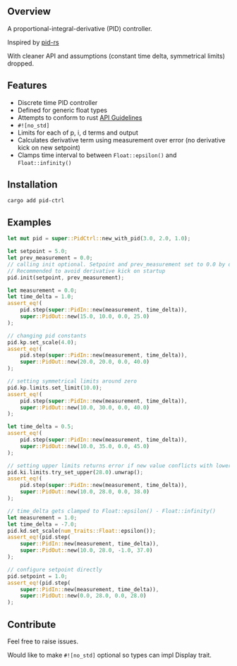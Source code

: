 ## Overview
A proportional-integral-derivative (PID) controller.

Inspired by [pid-rs](https://github.com/braincore/pid-rs) 

With cleaner API and assumptions (constant time delta, symmetrical limits) dropped.

## Features
* Discrete time PID controller
* Defined for generic float types
* Attempts to conform to rust [API Guidelines](https://rust-lang.github.io/api-guidelines/about.html)
* ```#![no_std]```
* Limits for each of p, i, d terms and output
* Calculates derivative term using measurement over error (no derivative kick on new setpoint)
* Clamps time interval to between ```Float::epsilon()``` and ```Float::infinity()```

## Installation
```cargo add pid-ctrl```

## Examples
```rust
let mut pid = super::PidCtrl::new_with_pid(3.0, 2.0, 1.0);

let setpoint = 5.0;
let prev_measurement = 0.0;
// calling init optional. Setpoint and prev_measurement set to 0.0 by default.
// Recommended to avoid derivative kick on startup
pid.init(setpoint, prev_measurement);

let measurement = 0.0;
let time_delta = 1.0;
assert_eq!(
    pid.step(super::PidIn::new(measurement, time_delta)), 
    super::PidOut::new(15.0, 10.0, 0.0, 25.0)
);

// changing pid constants
pid.kp.set_scale(4.0);
assert_eq!(
    pid.step(super::PidIn::new(measurement, time_delta)), 
    super::PidOut::new(20.0, 20.0, 0.0, 40.0)
);

// setting symmetrical limits around zero
pid.kp.limits.set_limit(10.0);
assert_eq!(
    pid.step(super::PidIn::new(measurement, time_delta)), 
    super::PidOut::new(10.0, 30.0, 0.0, 40.0)
);

let time_delta = 0.5;
assert_eq!(
    pid.step(super::PidIn::new(measurement, time_delta)), 
    super::PidOut::new(10.0, 35.0, 0.0, 45.0)
);

// setting upper limits returns error if new value conflicts with lower limit
pid.ki.limits.try_set_upper(28.0).unwrap();  
assert_eq!(
    pid.step(super::PidIn::new(measurement, time_delta)), 
    super::PidOut::new(10.0, 28.0, 0.0, 38.0)
);

// time_delta gets clamped to Float::epsilon() - Float::infinity()
let measurement = 1.0;
let time_delta = -7.0;
pid.kd.set_scale(num_traits::Float::epsilon());
assert_eq!(pid.step(
    super::PidIn::new(measurement, time_delta)), 
    super::PidOut::new(10.0, 28.0, -1.0, 37.0)
);

// configure setpoint directly
pid.setpoint = 1.0;
assert_eq!(pid.step(
    super::PidIn::new(measurement, time_delta)), 
    super::PidOut::new(0.0, 28.0, 0.0, 28.0)
);
```
## Contribute
Feel free to raise issues. 

Would like to make ```#![no_std]``` optional so types can impl Display trait.
